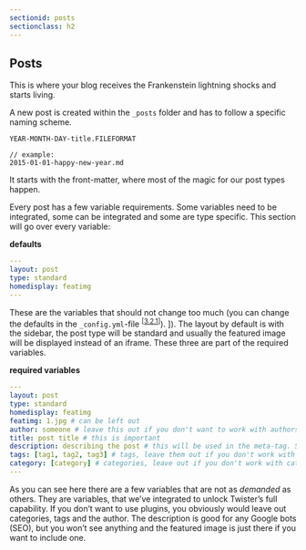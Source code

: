 ```yaml
---
sectionid: posts
sectionclass: h2
---
```

## Posts

This is where your blog receives the Frankenstein lightning shocks and starts living.

A new post is created within the `_posts` folder and has to follow a specific naming scheme.

```text
YEAR-MONTH-DAY-title.FILEFORMAT

// example: 
2015-01-01-happy-new-year.md
```

It starts with the front-matter, where most of the magic for our post types happen.

Every post has a few variable requirements. Some variables need to be integrated, some can be integrated and some are type specific. This section will go over every variable:
<br>

**defaults**

```yml
---
layout: post
type: standard
homedisplay: featimg
---
``` 

These are the variables that should not change too much (you can change the defaults in the `_config.yml`-file <sup>[[3.2.1](#sets)]</sup>). ]). The layout by default is with the sidebar, the post type will be standard and usually the featured image will be displayed instead of an iframe. These three are part of the required variables.
<br>

**required variables**

```yml
---
layout: post
type: standard
homedisplay: featimg
featimg: 1.jpg # can be left out
author: someone # leave this out if you don't want to work with authors, otherwise use author id as set within _data/authors.yml
title: post title # this is important
description: describing the post # this will be used in the meta-tag. SEO-wise pretty important
tags: [tag1, tag2, tag3] # tags, leave them out if you don't work with tags
category: [category] # categories, leave out if you don't work with categories
---
```

As you can see here there are a few variables that are not as _demanded_ as others. They are variables, that we’ve integrated to unlock Twister’s full capability. If you don’t want to use plugins, you obviously would leave out categories, tags and the author. The description is good for any Google bots (SEO), but you won’t see anything and the featured image is just there if you want to include one.